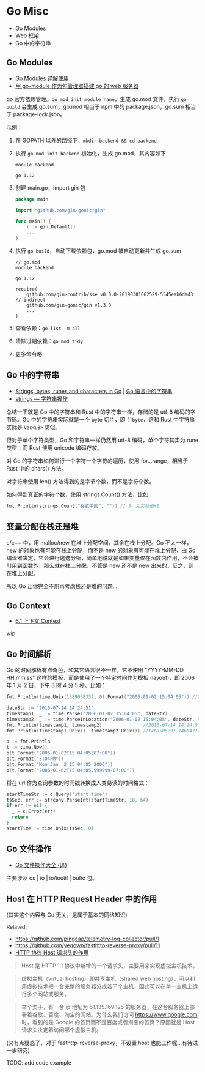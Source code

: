 # Go Misc

- Go Modules
- Web 框架
- Go 中的字符串

## Go Modules

- [Go Modules 详解使用](https://learnku.com/articles/27401)
- [用 go-module 作为包管理器搭建 go 的 web 服务器](https://www.hulunhao.com/go/go-web-backend-starter/)

go 官方依赖管理。`go mod init module_name`，生成 go.mod 文件，执行 `go build` 会生成 go.sum，go.mod 相当于 npm 中的 package.json，go.sum 相当于 package-lock.json。

示例：

1. 在 GOPATH 以外的路径下，`mkdir backend && cd backend`
1. 执行 `go mod init backend` 初始化，生成 go.mod，其内容如下

   ```
   module backend

   go 1.12
   ```

1. 创建 main.go，import gin 包

   ```go
   package main

   import "github.com/gin-gonic/gin"

   func main() {
       r := gin.Default()
       ...
   }
   ```

1. 执行 `go build`，自动下载依赖包，go.mod 被自动更新并生成 go.sum

   ```
   // go.mod
   module backend

   go 1.12

   require(
       github.com/gin-contrib/sse v0.0.0-20190301062529-5545eab6dad3 // indirect
       github.com/gin-gonic/gin v1.3.0
       ...
   )
   ```

1. 查看依赖：`go list -m all`

1. 清除过期依赖：`go mod tidy`

1. 更多命令略

## Go 中的字符串

- [Strings, bytes, runes and characters in Go](https://blog.golang.org/strings) | [Go 语言中的字符串](https://www.jianshu.com/p/01a842787637)
- [strings — 字符串操作](https://books.studygolang.com/The-Golang-Standard-Library-by-Example/chapter02/02.1.html)

总结一下就是 Go 中的字符串和 Rust 中的字符串一样，存储的是 utf-8 编码的字节码。Go 中的字符串实际就是一个 byte 切片，即 `[]byte`，这和 Rust 中字符串实际是 `Vec<u8>` 类似。

但对于单个字符类型，Go 和字符串一样仍然用 utf-8 编码，单个字符其实为 rune 类型；而 Rust 使用 unicode 编码存放。

对 Go 的字符串如何进行一个字符一个字符的遍历，使用 for...range，相当于 Rust 中的 chars() 方法。

对字符串使用 len() 方法得到的是字节个数，而不是字符个数。

如何得到真正的字符个数，使用 strings.Count() 方法，比如：

```go
fmt.Println(strings.Count("谷歌中国", "")) // 5，为实际值+1
```

## 变量分配在栈还是堆

c/c++ 中，用 malloc/new 在堆上分配空间，其余在栈上分配。Go 不太一样，new 的对象也有可能在栈上分配，而不是 new 的对象有可能在堆上分配，由 Go 编译器决定，它会进行逃逸分析，简单地说就是如果变量仅在函数内作用，不会被引用到函数外，那么就在栈上分配，不管是 new 还不是 new 出来的，反之，则在堆上分配。

所以 Go 让你完全不用再考虑栈还是堆的问题...

## Go Context

- [6.1 上下文 Context](https://draveness.me/golang/docs/part3-runtime/ch06-concurrency/golang-context/)

wip

## Go 时间解析

Go 的时间解析有点奇芭，和其它语言很不一样。它不使用 "YYYY-MM-DD HH:mm:ss" 这样的模板，而是使用了一个特定时间作为模板 (layout)，即 2006 年 1 月 2 日，下午 3 时 4 分 5 秒。比如：

```go
fmt.Println(time.Unix(1389058332, 0).Format("2006-01-02 15:04:05")) //2014-01-07 09:32:12

dateStr := "2016-07-14 14:24:51"
timestamp1, _ := time.Parse("2006-01-02 15:04:05", dateStr)
timestamp2, _ := time.ParseInLocation("2006-01-02 15:04:05", dateStr, time.Local)
fmt.Println(timestamp1, timestamp2)               //2016-07-14 14:24:51 +0000 UTC 2016-07-14 14:24:51 +0800 CST
fmt.Println(timestamp1.Unix(), timestamp2.Unix()) //1468506291 1468477491

p := fmt.Println
t := time.Now()
p(t.Format("2006-01-02T15:04:05Z07:00"))
p(t.Format("3:04PM"))
p(t.Format("Mon Jan _2 15:04:05 2006"))
p(t.Format("2006-01-02T15:04:05.999999-07:00"))
```

将在 url 作为查询参数的时间戳转换成人类易读的时间格式：

```go
startTimeStr := c.Query("start_time")
tsSec, err := strconv.ParseInt(startTimeStr, 10, 64)
if err != nil {
  _ = c.Error(err)
  return
}
startTime := time.Unix(tsSec, 0)
```

## Go 文件操作

- [Go 文件操作大全 (译)](https://colobu.com/2016/10/12/go-file-operations/)

主要涉及 os | io | io/ioutil | bufio 包。

## Host 在 HTTP Request Header 中的作用

(其实这个内容与 Go 无关，是属于基本的网络知识)

Related:

- https://github.com/pingcap/telemetry-log-collector/pull/1
- https://github.com/yeqown/fasthttp-reverse-proxy/pull/11
- [HTTP 协议 Host 请求头的作用](https://blog.csdn.net/codejas/article/details/82844032)

> Host 是 HTTP 1.1 协议中新增的一个请求头，主要用来实现虚拟主机技术。

> 虚拟主机（virtual hosting）即共享主机（shared web hosting），可以利用虚拟技术把一台完整的服务器分成若干个主机，因此可以在单一主机上运行多个网站或服务。

> 举个栗子，有一台 ip 地址为 61.135.169.125 的服务器，在这台服务器上部署着谷歌、百度、淘宝的网站。为什么我们访问 https://www.google.com 时，看到的是 Google 的首页而不是百度或者淘宝的首页？原因就是 Host 请求头决定着访问哪个虚拟主机。

(又有点疑惑了，对于 fasthttp-reverse-proxy，不设置 host 也能工作呢...有待进一步研究)

TODO: add code example
